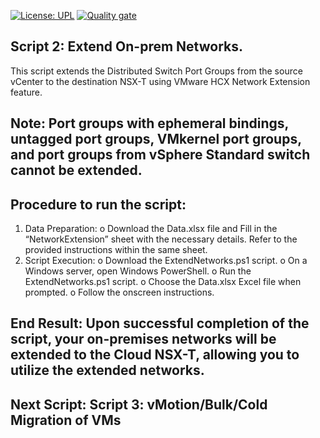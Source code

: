 [![License: UPL](https://img.shields.io/badge/license-UPL-green)](https://img.shields.io/badge/license-UPL-green) [![Quality gate](https://sonarcloud.io/api/project_badges/quality_gate?project=oracle-devrel_vmware-hcx-automation)](https://sonarcloud.io/dashboard?id=oracle-devrel_vmware-hcx-automation)

## Script 2: Extend On-prem Networks. 
This script extends the Distributed Switch Port Groups from the source vCenter to the destination NSX-T using VMware HCX Network Extension feature.
## Note: Port groups with ephemeral bindings, untagged port groups, VMkernel port groups, and port groups from vSphere Standard switch cannot be extended.

## Procedure to run the script:
1.	Data Preparation:
o	Download the Data.xlsx file and Fill in the “NetworkExtension” sheet with the necessary details. Refer to the provided instructions within the same sheet.
2.	Script Execution:
o	Download the ExtendNetworks.ps1 script.
o	On a Windows server, open Windows PowerShell.
o	Run the ExtendNetworks.ps1 script.
o	Choose the Data.xlsx Excel file when prompted.
o	Follow the onscreen instructions.
## End Result: Upon successful completion of the script, your on-premises networks will be extended to the Cloud NSX-T, allowing you to utilize the extended networks.
## Next Script: Script 3: vMotion/Bulk/Cold Migration of VMs
